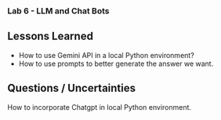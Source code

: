 ### Lab 6 - LLM and Chat Bots

## Lessons Learned

- How to use Gemini API in a local Python environment?
- How to use prompts to better generate the answer we want.

## Questions / Uncertainties

How to incorporate Chatgpt in local Python environment.
